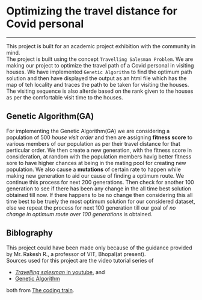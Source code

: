 # Optimizing the travel distance for Covid personal
--------------------------
This project is built for an academic project exhibition with the community in mind.  
The project is built using the concept `Travelling Salesman Problem`. We are making our project to optimize the travel path of a Covid personal in visiting houses. We have implemented `Genetic Algorithm` to find the optimum path solution and then have displayed the output as an html file which has the map of teh locality and traces the path to be taken for visiting the houses. The visiting sequence is also alterde based on the rank given to the houses as per the comfortable visit time to the houses.  
## Genetic Algorithm(GA)
For implementing the Genetic Algorithm(GA) we are considering a population of 500 _house visit order_ and then are assigning __fitness score__ to various members of our population as per their travel distance for that perticular order. We then create a new generation, with the fitness score in consideration, at random with the population members havig better fitness sore to have higher chances at being in the mating pool for creating new population. We also cause a __mutations__ of certain rate to happen while making new generation to aid our cause of finding a optimum route. We continue this process for next 200 generations. Then check for another 100 generation to see if there has been any change in the all time best solution obtained till now. If there happens to be no change then considering this all time best to be truely the most optimum solution for our considered dataset, else we repeat the process for next 100 generation till our goal of _no change in optimum route over 100 generations_ is obtained.  
## Biblography
This project could have been made only because of the guidance provided by Mr. Rakesh R., a professor of VIT, Bhopal(at present).  
Sources used for this project are the video tutorial series of 
- [_Travelling salesman_ in youtube](https://youtube.com/playlist?list=PLaBkvsv2Y7rJzlA2TYTMSHBvhTvaa6F_o), and 
- [Genetic Algorithm](https://thecodingtrain.com/more/archive/nature-of-code/9-genetic-algorithms/)  

both from [The coding train](https://thecodingtrain.com/).
